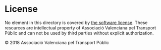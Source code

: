# License

No element in this directory is covered by [the software license](../license.md). These resources are intellectual property of Associació Valenciana pel Transport Públic and can not be used by third parties without explicit authorization.

© 2018 Associació Valenciana pel Transport Públic
